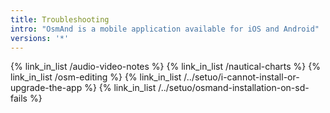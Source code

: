 ```yaml
---
title: Troubleshooting
intro: "OsmAnd is a mobile application available for iOS and Android"
versions: '*'
---
```



{% link_in_list /audio-video-notes %}
{% link_in_list /nautical-charts %}
{% link_in_list /osm-editing %}
{% link_in_list /../setuo/i-cannot-install-or-upgrade-the-app %}
{% link_in_list /../setuo/osmand-installation-on-sd-fails %}